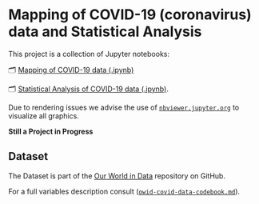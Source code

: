 # Mapping of COVID-19 (coronavirus) data and Statistical Analysis

This project is a collection of Jupyter notebooks:

🗂️ [Mapping of COVID-19 data (.ipynb)](https://github.com/eduardavieira/epidemiologia/blob/master/COVID19-Project/Maps.ipynb)

🗂️ [Statistical Analysis of COVID-19 data (.ipynb)](https://github.com/eduardavieira/epidemiologia/blob/master/COVID19-Project/Stats.ipynb). 

Due to rendering issues we advise the use of [`nbviewer.jupyter.org`](https://nbviewer.jupyter.org/github/eduardavieira/epidemiologia/blob/master/COVID19-Project/Stats.ipynb) to visualize all graphics. 

**Still a Project in Progress**


## Dataset

The Dataset is part of the [Our World in Data](https://github.com/owid/covid-19-data/tree/master/public/data/) repository on GitHub.

For a full variables description consult ([`owid-covid-data-codebook.md`](https://github.com/owid/covid-19-data/tree/master/public/data/owid-covid-data-codebook.md)).

